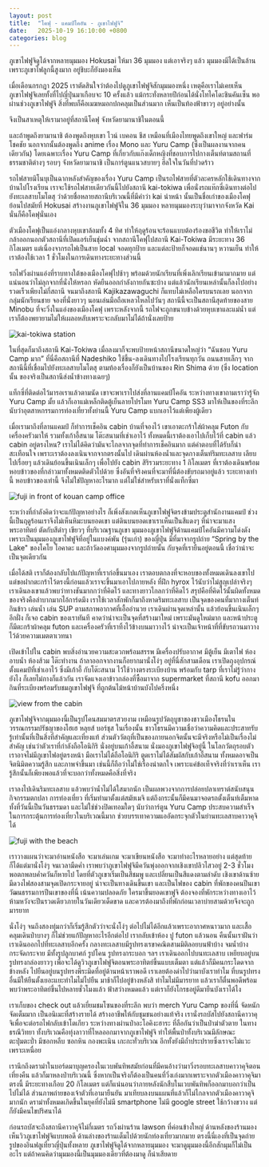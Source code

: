 ```yaml
---
layout: post
title:  "โคฟุ - แคมป์โคอัน - ภูเขาไฟฟูจิ"
date:   2025-10-19 16:10:00 +0800
categories: blog
---
```


ภูเขาไฟฟูจิดูได้จากหลายมุมมอง  Hokusai ให้มา 36 มุมมอง แต่เอาจริงๆ แล้ว มุมมองมีได้เป็นล้านเพราะภูเขาไฟลูกนี้สูงมาก อยู่ชิบะก็ยังมองเห็น

เมื่อเดือนกรกฎา 2025 เราตัดสินใจว่าต้องไปดูภูเขาไฟฟูจิสักมุมมองหนึ่ง เหตุคือเราไม่เคยเห็นภูเขาไฟฟูจิเลยทั้งที่ไปญี่ปุ่นมาเกือบจะ 10 ครั้งแล้ว แม้กระทั่งหลายปีก่อนได้นั่งโทไคโดะชินคันเซ็น พอผ่านช่วงภูเขาไฟฟูจิ สิ่งที่พบก็คือเมฆหมอกปกคลุมเป็นส่วนมาก เห็นเป็นท้องฟ้าขาวๆ อยู่อย่างนั้น 

จึงเป็นสาเหตุให้เรามาอยู่ที่สถานีโคฟุ จังหวัดยามานาชิในตอนนี้

และถ้าพูดถึงยามานาชิ ต้องพูดถึงหุบเขา ไวน์ เบคอน ชีส เหมือนที่เมืองไทยพูดถึงเขาใหญ่ และฟาร์มโชคชัย นอกจากนั้นต้องพูดถึง anime เรื่อง Mono และ Yuru Camp (ซึ่งเป็นผลงานจากคนเดียวกัน) โดยเฉพาะเรื่อง Yuru Camp ที่เกี่ยวกับแก๊งเด็กหญิงที่ชอบการไปกางเต็นท์ตามสถานที่ธรรมชาติต่างๆ รอบๆ จังหวัดยามานาชิ เป็นการ์ตูนแนวสบายๆ ฮีลใจในวันที่ปวดร้าว

รถไฟสายมิโนบุเป็นฉากหลังสำคัญของเรื่อง Yuru Camp เป็นรถไฟสายที่ตัวละครหลักใช้เดินทางจากบ้านไปโรงเรียน  เราจะใช้รถไฟสายเดียวกันนี้ไปยังสถานี kai-tokiwa เพื่อนั่งรถแท๊กซี่เดินทางต่อไปยังทะเลสาบโมโตสุ ว่าด้วยชื่อหลายสถานีบริเวณนี้ที่มีคำว่า kai นำหน้า นั้นเป็นชื่อเก่าของเมืองโคฟุ ย้อนไปสมัยที่ Hokusai สร้างงานภูเขาไฟฟูจิใน 36 มุมมอง หลายมุมมองระบุว่ามาจากจังหวัด Kai นั่นก็คือโคฟุนั่นเอง

ตัวเมืองโคฟุเป็นแอ่งกลางหุบเขาล้อมทั้ง 4 ทิศ ทำให้ฤดูร้อนจะร้อนแบบต้องร้องขอชีวิต ทำให้เราไม่กล้าออกนอกตัวสถานีที่เปิดแอร์เย็นชุ่มฉ่ำ จากสถานีโคฟุไปสถานี Kai-Tokiwa มีระยะทาง 36 กิโลเมตร แต่เนื่องจากรถไฟเป็นสาย local จอดทุกป้าย และแต่ละป้ายก็จอดแช่นานๆ หวานเย็น ทำให้เราต้องใช้เวลา 1 ชั่วโมงในการเดินทางระยะทางส่วนนี้

รถไฟวิ่งผ่านแอ่งที่ราบทางใต้ของเมืองโคฟุไปช้าๆ พร้อมด้วยนักเรียนที่เพิ่งเลิกเรียนเข้ามามากมาย แต่แน่นอนว่าไม่ลุกจากที่นั่งให้หรอก หัดยืนออกกำลังกายกันซะบ้าง  แต่แล้วนักเรียนเหล่านั้นก็ลงไปอย่างรวดเร็วเพียงไม่กี่สถานี จนมาถึงสถานี Kajikazawaguchi ก็แทบไม่เหลือใครบนรถเลย นอกจากกลุ่มนักเรียนชาย จองที่นั่งยาวๆ นอนเล่นมือถือเหลวไหลไปวันๆ สถานีนี้จะเป็นสถานีสุดท้ายของสาย Minobu ที่จะวิ่งในแอ่งของเมืองโคฟุ เพราะหลังจากนี้ รถไฟจะถูกขนาบข้างด้วยหุบเขาและแม่น้ำ แต่เราก็ต้องพยายามไม่ให้เผลอหลับเพราะจะกลับมาไม่ได้ถ้านั่งเลยป้าย

![kai-tokiwa station](/assets/images/20251019_kaitokiwastn.jpeg)

ในที่สุดก็มาถึงสถานี Kai-Tokiwa เมื่อลงมาก็จะพบป้ายหน้าสถานีขนาดใหญ่ว่า “ฉันชอบ Yuru Camp มาก” ที่นี่คือสถานีที่ Nadeshiko ใช้ขึ้น-ลงเดินทางไปโรงเรียนทุกวัน ถนนสายเล็กๆ จากสถานีนี้ที่เชื่อมไปยังทะเลสาบโมโตสุ ตามท้องเรื่องก็ยังเป็นบ้านของ Rin Shima ด้วย (ซึ่ง location นั้น ของจริงเป็นสถานีส่งน้ำข้างทางเฉยๆ)

แท็กซี่ที่ติดต่อไว้มารอเราแล้วตามนัด เขาจะพาเราไปส่งที่ลานแคมป์โคอัน  ระหว่างทางเขาถามเราว่ารู้จัก Yuru Camp มั้ย แล้วก็เอาแม่เหล็กติดตู้เย็นลายโปรโมท Yuru Camp SS3 มาให้เป็นของที่ระลึก นับว่าอุตสาหกรรมการท่องเที่ยวทั้งย่านนี้ Yuru Camp แบกเอาไว้แต่เพียงผู้เดียว

เมื่อเรามาถึงที่ลานแคมป์ ก็ทำการเช็คอิน cabin บ้านที่จองไว้ เขาเอาตะกร้าใส่ผ้าคลุม Futon กับเครื่องครัวมาให้ รวมทั้งเก้าอี้สนาม โต๊ะสนามที่เช่าเอาไว้ ทั้งหมดนี้เราต้องเอาไปเก็บไว้ที่ cabin  แล้ว cabin อยู่ตรงไหน? เราไม่ได้คิดว่ามันจะไกลจากจุดที่ทำการเช็คอินมาก  แต่คำตอบที่ได้รับก็น่าสะเทือนใจ เพราะเราต้องลงเนินจากจากตรงนั้นไป เดินผ่านห้องน้ำและจุดกางเต็นท์ริมทะเลสาบ เลียบไปเรื่อยๆ แล้วเดินย้อนขึ้นเนินเล็กๆ เพื่อไปยัง cabin สิริรวมระยะทาง 1 กิโลเมตร ที่เราต้องเดินพร้อมหอบข้าวของที่กล่าวมาทั้งหมดติดตัวไปด้วย ซึ่งอันที่จริงคนที่จะมาที่นี่ต้องขับรถมาอยู่แล้ว ระยะทางเท่านี้ หอบข้าวของเท่านี้ จึงไม่ใช่ปัญหาอะไรมาก แต่ไม่ใช่สำหรับเราที่นั่งแท็กซี่มา

![fuji in front of kouan camp office](/assets/images/20251019_fujiatmotosu.jpeg)

ระหว่างที่กำลังคิดว่าจะแก้ปัญหาอย่างไร ก็เพิ่งสังเกตเห็นภูเขาไฟฟูจิตรงข้ามประตูสำนักงานแคมป์ ช่วงนี้เป็นฤดูร้อนเราจึงไม่เห็นหิมะบนยอดเขา แต่ดินบนยอดเขาเราเห็นเป็นสีแดงๆ ที่น่าจะมาแสงพระอาทิตย์ ตัดกับสีดำๆ เขียวๆ ที่บริเวณฐานภูเขา มุมมองภูเขาไฟฟูจิด้านแคมป์โคอันมีความโด่งดังเพราะเป็นมุมมองภูเขาไฟฟูจิที่อยู่ในแบงค์พัน (รุ่นเก่า) ของญี่ปุ่น มีที่มาจากรูปถ่าย “Spring by the Lake" ของโคโย โอคาดะ และถ้าวัดองศามุมมองจากรูปถ่ายนั้น กับจุดที่เรายืนอยู่ตอนนี้ เชื่อว่าน่าจะเป็นจุดเดียวกัน

เมื่อได้สติ เราก็ต้องกลับไปแก้ปัญหาที่เราก่อขึ้นมาเอง เราตอบตกลงที่จะหอบของทั้งหมดเดินลงเขาไป แต่ขอฝากตะกร้าไว้ตรงนี้ก่อนแล้วเราจะขึ้นมาเอาไปภายหลัง  ที่ฝึก hyrox ไว้นับว่าไม่สูญเปล่าจริงๆ  เราเดินลงเขาแล้วพบว่าทางชันมากกว่าที่คิดไว้ และทางยาวไกลกว่าที่คิดไว้ สรุปคือที่คิดไว้นั้นผิดทั้งหมด ของจริงคือลำบากมากไอ้การ์ดมึง   เราใช้เวลาสักพักก็มาถึงหาดริมทะเลสาบ เป็นจุดของคนที่มากางเต็นท์ กินข้าว เล่นน้ำ เล่น SUP ตามสภาพอากาศที่เอื้ออำนวย  เราเดินผ่านจุดเหล่านั้น แล้วย้อนขึ้นเนินเล็กๆ อีกฝั่ง ก็เจอ cabin ของเราทันที  คาดว่าน่าจะเป็นจุดที่สร้างมาใหม่ เพราะมันดูใหม่มาก และหน้าประตูก็มีตะกร้าผ้าคลุม futon และเครื่องครัวที่เราทิ้งไว้ข้างบนมาวางไว้ น่าจะเป็นเจ้าหน้าที่ที่ขับรถวนมาวางไว้ด้วยความเมตตาเวทนา 

เปิดเข้าไปใน cabin พบสิ่งอำนวยความสะดวกพร้อมสรรพ มีเครื่องปรับอากาศ มีตู้เย็น มีเตาไฟ ห้องอาบน้ำ ห้องส้วม โต๊ะทำงาน  ถ้าลาออกจากงานก็อยากมานั่งโง่ๆ อยู่ที่นี่สักสามเดือน  เราเปิดถุงอุปกรณ์ตั้งแคมป์ที่เช่าเอาไว้ ซึ่งมีเก้าอี้ กับโต๊ะสนาม ไว้ใช้วางตรงระเบียงบ้าน พร้อมกับ tarp ที่เราไม่รู้ว่ากางยังไง ก็เลยไม่กางก็แล้วกัน เราจัดแจงเอาข้าวกล่องที่ซื้อมาจาก supermarket ที่สถานี kofu ออกมากินที่ระเบียงพร้อมรับชมภูเขาไฟฟูจิ ที่ถูกต้นไม้หน้าบ้านบังไปครึ่งหนึ่ง

![view from the cabin](/assets/images/20251019_thecabin.jpeg)

ภูเขาไฟฟูจิจากมุมมองนี้เป็นรูปโคนสมมาตรสวยงาม เหมือนรูปวัตถุบูชาของชาวเมืองโธรนในวรรณกรรมปรัชญาของโฮเฮ หลุยส์ บอร์ชุส  ในเรื่องนั้น ชาวโธรนมีความเชื่อว่าความคิดและประสาทรับรู้เท่านั้นที่เป็นสิ่งที่สำคัญและเที่ยงแท้ ส่วนตัววัตถุที่เป็นของภายนอกจิตนั้นจะมีจริงหรือไม่เป็นเรื่องไม่สำคัญ เช่นว่าตัวเราที่กำลังถือโอนิกิริ นั่งอยู่บนเก้าอี้สนาม นั่งมองภูเขาไฟฟูจิอยู่นี้ ในโลกวัตถุรอบตัวเราอาจไม่มีภูเขาไฟอยู่ตรงหน้า มือเราไม่ได้ถือโอนิกิริ ตูดเราไม่ได้สัมผัสกับเก้าอี้สนาม ทั้งหมดอาจเป็นจิตนิมิตความรู้สึก และภาพจำขึ้นมา เช่นนี้ก็ถือว่าไม่ใช่เรื่องน่าตกใจ เพราะแค่ข้อเท็จจริงที่ว่าเราเห็น เรารู้สึกนั้นก็เพียงพอแล้วที่จะบอกว่าทั้งหมดคือสิ่งที่จริง

เราลงไปเดินริมทะเลสาบ แล้วพบว่าน้ำไม่ได้ใสมากนัก เป็นผลพวงจากการปล่อยปลาเทราต์สนับสนุนกิจกรรมตกปลา การท่องเที่ยว ที่เริ่มทำมาตั้งแต่สมัยเมจิ  แต่ถึงกระนั้นก็มีคนมาจอดรถตั้งเต็นท์เต็มหาดทั้งที่วันนี้เป็นวันธรรมดา และไม่ใช่ช่วงปิดเทอมใดๆ นับว่าการ์ตูน Yuru Camp ประสบความสำเร็จในการกระตุ้นการท่องเที่ยวในบริเวณนี้มาก ช่วยบรรเทาความแออัดกระจุกตัวในย่านทะเลสาบคาวาคุจิได้

![fuji with the beach](/assets/images/20251019_motosubeach.jpeg)

เราวางแผนว่าจะมาอ่านหนังสือ จะมาเล่นเกม จะมาเขียนหนังสือ จะมาทำอะไรหลายอย่าง แต่สุดท้ายก็ได้แต่มานั่งโง่ๆ จนเวลามืดค่ำ เราพบว่าภูเขาไฟฟูจิมีควันพุ่งออกจากเชิงเขาปลิวไสวอยู่ 2-3 ชั่วโมง พอตกพลบค่ำควันก็หายไป โดยที่ตัวภูเขาเริ่มเป็นสีชมพู และเปลี่ยนเป็นสีแดงตามลำดับ เชิงเขาด้านซ้ายมีดวงไฟสองสามจุดเปิดกระจายอยู่ น่าจะเป็นทางเดินขึ้นเขา และเป็นไฟของ cabin ที่พักของคนปีนเขา  วัฒนธรรมการปีนเขาของที่นี่ เน้นความปลอดภัย ใครมาขึ้นยอดเขาฟูจิ ต้องจองที่พักระหว่างทางเอาไว้ ห้ามหวังจะปีนรวดเดียวภายในวันเดียวเด็ดขาด และควรต้องมาถึงที่พักก่อนเวลาบ่ายสามด้วยจึงจะถูกมารยาท

นั่งโง่ๆ จนถึงสองทุ่มกว่าก็เริ่มรู้สึกตัวว่าจะนั่งโง่ๆ ต่อไปไม่ได้อีกแล้วเพราะอากาศหนาวมาก และเสื้อคลุมเดินป่าบางๆ ก็ไม่ช่วยแก้ปัญหาอะไรอีกต่อไป  เรากลับเข้าห้อง ปู futon แล้วนอน  คืนนั้นเราฝันว่าเราเดินออกไปที่ทะเลสาบอีกครั้ง กลางทะเลสาบมีรูปทรงเรขาคณิตสามมิติลอยบนฟ้าบ้าง จมน้ำบ้าง กระจัดกระจาย มีทั้งรูปลูกบาศก์ รูปโคน รูปทรงกระบอก ฯลฯ  เราเดินออกไปบนทะเลสาบ เหยียบอยู่บนรูปทรงกล่องยาวๆ เพื่อจะได้ดูวิวภูเขาไฟฟูจิตอนพระอาทิตย์ขึ้นแบบเต็มตา  แต่แล้วก็มีคนกระโดดจากข้างหลัง ไปยืนอยู่บนรูปทรงพีระมิดที่อยู่ด้านหน้าเราพอดี เราเลยต้องด่าไปว่ามาบังเราทำไม ที่บนรูปทรงอื่นมีให้ยืนตั้งเยอะแยะทำไมไม่ไปยืน มาช้าก็ไปอยู่ข้างหลังสิ ทำไมไม่มีมารยาท แล้วเราก็ตื่นพอดีพร้อมพบว่าพระอาทิตย์ขึ้นไปหลายชั่วโมงแล้ว ฟ้าสว่างหมดแล้ว แต่เราก็ยังโกรธอยู่ดีมายืนบังเราได้ไง

เราเก็บของ check out แล้วเยี่ยมชมโซนของที่ระลึก พบว่า merch Yuru Camp ของที่นี่ จัดหนักจัดเต็มมาก เป็นอนิเมะที่สร้างรายได้ สร้างอาชีพให้กับชุมชนอย่างแท้จริง  เรานั่งรถบัสไปยังสถานีคาวาคุจิเพื่อจะต่อรถไฟกลับเข้าโตเกียว ระหว่างทางผ่านป่าอะโอคิงะฮาระ ที่ลือกันว่าเป็นป่าฆ่าตัวตาย ในทางธรณีวิทยา ทั้งบริเวณคือทุ่งลาวาที่ไหลออกมาจากภูเขาไฟฟูจิ ทำให้พื้นป่าทั้งบริเวณมีลักษณะตะปุ่มตะป่ำ มีซอกหลืบ ซอกหิน กองพะเนิน เกะกะทั่วบริเวณ อีกทั้งยังมีถ้ำประปรายซึ่งเราจะไม่แวะเพราะเหนื่อย

เรานึกถึงดราม่าในบอร์ดมาบุญครองในเวบพันทิพสมัยก่อนที่มีคนอ้างว่ามาวิ่งรอบทะเลสาบคาวาคุจิตอนเที่ยงคืน แล้วก็มาหลงป่าบริเวณนี้ ซึ่งหากเป็นจริงก็ต้องเป็นคนที่วิ่งเก่งมากเพราะจากตัวเมืองคาวาคุจิมาตรงนี้ มีระยะทางเกือบ 20 กิโลเมตร  แต่ก็แน่นอนว่าภายหลังนักสืบในเวบพันทิพก็ออกมาบอกว่าเป็นไปไม่ได้ ส่วนภาพถ่ายของเจ้าตัวที่เอามายืนยัน มาเทียบลงบนแผนที่แล้วก็ไม่ไกลจากตัวเมืองคาวาคุจิมากนัก ดราม่าทั้งหมดเกิดขึ้นในยุคที่ยังไม่มี smartphone ไม่มี google street ใช้กว้างขวาง แต่ก็ยังมีคนไขปริศนาได้

ก่อนรถบัสจะถึงสถานีคาวาคุจิไม่กี่เมตร รถวิ่งผ่านร้าน lawson ที่ค่อนข้างใหญ่ ด้านหลังของร้านมองเห็นวิวภูเขาไฟฟูจิแบบพอดี ด้านล่างของร้านเต็มไปด้วยนักท่องเที่ยวมากมาย ตรงนี้นี่เองที่เป็นจุดถ่ายรูปของอินฟลูเที่ยวญี่ปุ่นทั้งหลาย  ภูเขาไฟฟูจิดูได้จากหลายมุมมอง จะมาดูมุมมองนี้อีกสักมุมก็ไม่เป็นอะไร  แต่ถ้าคนคิดว่ามุมมองนี้เป็นมุมมองเดียวที่ต้องมาดู ก็น่าเสียดาย